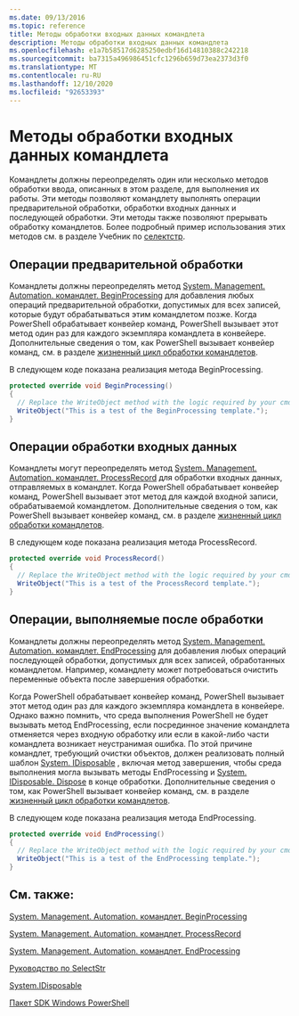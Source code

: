 ```yaml
---
ms.date: 09/13/2016
ms.topic: reference
title: Методы обработки входных данных командлета
description: Методы обработки входных данных командлета
ms.openlocfilehash: e1a7b58517d6285250edbf16d14810388c242218
ms.sourcegitcommit: ba7315a496986451cfc1296b659d73ea2373d3f0
ms.translationtype: MT
ms.contentlocale: ru-RU
ms.lasthandoff: 12/10/2020
ms.locfileid: "92653393"
---
```

# <a name="cmdlet-input-processing-methods"></a>Методы обработки входных данных командлета

Командлеты должны переопределять один или несколько методов обработки ввода, описанных в этом разделе, для выполнения их работы.
Эти методы позволяют командлету выполнять операции предварительной обработки, обработки входных данных и последующей обработки.
Эти методы также позволяют прерывать обработку командлетов.
Более подробный пример использования этих методов см. в разделе Учебник по [селектстр](selectstr-tutorial.md).

## <a name="pre-processing-operations"></a>Операции предварительной обработки

Командлеты должны переопределять метод [System. Management. Automation. командлет. BeginProcessing](/dotnet/api/System.Management.Automation.Cmdlet.BeginProcessing) для добавления любых операций предварительной обработки, допустимых для всех записей, которые будут обрабатываться этим командлетом позже.
Когда PowerShell обрабатывает конвейер команд, PowerShell вызывает этот метод один раз для каждого экземпляра командлета в конвейере.
Дополнительные сведения о том, как PowerShell вызывает конвейер команд, см. в разделе [жизненный цикл обработки командлетов](/previous-versions/ms714429(v=vs.85)).

В следующем коде показана реализация метода BeginProcessing.

```csharp
protected override void BeginProcessing()
{
  // Replace the WriteObject method with the logic required by your cmdlet.
  WriteObject("This is a test of the BeginProcessing template.");
}
```

## <a name="input-processing-operations"></a>Операции обработки входных данных

Командлеты могут переопределять метод [System. Management. Automation. командлет. ProcessRecord](/dotnet/api/System.Management.Automation.Cmdlet.ProcessRecord) для обработки входных данных, отправляемых в командлет.
Когда PowerShell обрабатывает конвейер команд, PowerShell вызывает этот метод для каждой входной записи, обрабатываемой командлетом.
Дополнительные сведения о том, как PowerShell вызывает конвейер команд, см. в разделе [жизненный цикл обработки командлетов](/previous-versions/ms714429(v=vs.85)).

В следующем коде показана реализация метода ProcessRecord.

```csharp
protected override void ProcessRecord()
{
  // Replace the WriteObject method with the logic required by your cmdlet.
  WriteObject("This is a test of the ProcessRecord template.");
}
```

## <a name="post-processing-operations"></a>Операции, выполняемые после обработки

Командлеты должны переопределять метод [System. Management. Automation. командлет. EndProcessing](/dotnet/api/System.Management.Automation.Cmdlet.EndProcessing) для добавления любых операций последующей обработки, допустимых для всех записей, обработанных командлетом.
Например, командлету может потребоваться очистить переменные объекта после завершения обработки.

Когда PowerShell обрабатывает конвейер команд, PowerShell вызывает этот метод один раз для каждого экземпляра командлета в конвейере.
Однако важно помнить, что среда выполнения PowerShell не будет вызывать метод EndProcessing, если посрединное значение командлета отменяется через входную обработку или если в какой-либо части командлета возникает неустранимая ошибка.
По этой причине командлет, требующий очистки объектов, должен реализовать полный шаблон [System. IDisposable](/dotnet/api/System.IDisposable) , включая метод завершения, чтобы среда выполнения могла вызывать методы EndProcessing и [System. IDisposable. Dispose](/dotnet/api/System.IDisposable.Dispose) в конце обработки.
Дополнительные сведения о том, как PowerShell вызывает конвейер команд, см. в разделе [жизненный цикл обработки командлетов](/previous-versions/ms714429(v=vs.85)).

В следующем коде показана реализация метода EndProcessing.

```csharp
protected override void EndProcessing()
{
  // Replace the WriteObject method with the logic required by your cmdlet.
  WriteObject("This is a test of the EndProcessing template.");
}
```

## <a name="see-also"></a>См. также:

[System. Management. Automation. командлет. BeginProcessing](/dotnet/api/System.Management.Automation.Cmdlet.BeginProcessing)

[System. Management. Automation. командлет. ProcessRecord](/dotnet/api/System.Management.Automation.Cmdlet.ProcessRecord)

[System. Management. Automation. командлет. EndProcessing](/dotnet/api/System.Management.Automation.Cmdlet.EndProcessing)

[Руководство по SelectStr](selectstr-tutorial.md)

[System.IDisposable](/dotnet/api/System.IDisposable)

[Пакет SDK Windows PowerShell](../windows-powershell-reference.md)
